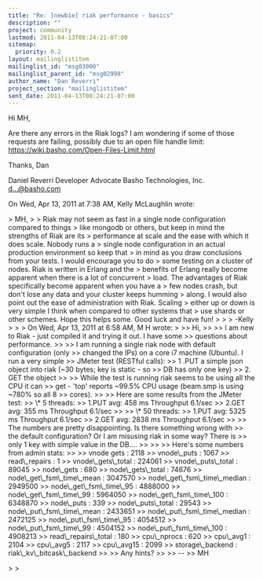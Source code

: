 ```yaml
---
title: "Re: [newbie] riak performance - basics"
description: ""
project: community
lastmod: 2011-04-13T08:24:21-07:00
sitemap:
  priority: 0.2
layout: mailinglistitem
mailinglist_id: "msg03000"
mailinglist_parent_id: "msg02998"
author_name: "Dan Reverri"
project_section: "mailinglistitem"
sent_date: 2011-04-13T08:24:21-07:00
---
```



Hi MH,

Are there any errors in the Riak logs? I am wondering if some of those
requests are failing, possibly due to an open file handle limit:
https://wiki.basho.com/Open-Files-Limit.html

Thanks,
Dan

Daniel Reverri
Developer Advocate
Basho Technologies, Inc.
d...@basho.com


On Wed, Apr 13, 2011 at 7:38 AM, Kelly McLaughlin  wrote:

&gt; MH,
&gt;
&gt; Riak may not seem as fast in a single node configuration compared to things
&gt; like mongodb or others, but keep in mind the strengths of Riak are its
&gt; performance at scale and the ease with which it does scale. Nobody runs a
&gt; single node configuration in an actual production environment so keep that
&gt; in mind as you draw conclusions from your tests. I would encourage you to do
&gt; some testing on a cluster of nodes. Riak is written in Erlang and the
&gt; benefits of Erlang really become apparent when there is a lot of concurrent
&gt; load. The advantages of Riak specifically become apparent when you have a
&gt; few nodes crash, but don't lose any data and your cluster keeps humming
&gt; along. I would also point out the ease of administration with Riak. Scaling
&gt; either up or down is very simple I think when compared to other systems that
&gt; use shards or other schemes. Hope this helps some. Good luck and have fun!
&gt;
&gt;
&gt; -Kelly
&gt;
&gt;
&gt; On Wed, Apr 13, 2011 at 6:58 AM, M H  wrote:
&gt;
&gt;&gt; Hi,
&gt;&gt;
&gt;&gt; I am new to Riak - just compiled it and trying it out. I have some
&gt;&gt; questions about performance.
&gt;&gt;
&gt;&gt; I am running a single riak node with default configuration (only
&gt;&gt; changed the IPs) on a core i7 machine (Ubuntu). I run a very simple
&gt;&gt; JMeter test (RESTful calls):
&gt;&gt; 1 .PUT a simple json object into riak (~30 bytes; key is static - so
&gt;&gt; DB has only one key)
&gt;&gt; 2. GET the object
&gt;&gt;
&gt;&gt; While the test is running riak seems to be using all the CPU it can
&gt;&gt; get - 'top' reports ~99.5% CPU usage (beam.smp is using ~780% so all 8
&gt;&gt; cores).
&gt;&gt;
&gt;&gt; Here are some results from the JMeter test:
&gt;&gt; \\* 5 threads:
&gt;&gt; 1.PUT avg: 458 ms Throughput 6.1/sec
&gt;&gt; 2.GET avg: 355 ms Throughput 6.1/sec
&gt;&gt;
&gt;&gt; \\* 50 threads:
&gt;&gt; 1.PUT avg: 5325 ms Throughput 6.1/sec
&gt;&gt; 2.GET avg: 2838 ms Throughput 6.1/sec
&gt;&gt;
&gt;&gt; The numbers are pretty disappointing. Is there something wrong with
&gt;&gt; the default configuration? Or I am misusing riak in some way? There is
&gt;&gt; only 1 key with simple value in the DB....
&gt;&gt;
&gt;&gt;
&gt;&gt; Here's some numbers from admin stats:
&gt;&gt;
&gt;&gt; vnode gets : 2118
&gt;&gt; vnode\\_puts : 1067
&gt;&gt; read\\_repairs : 1
&gt;&gt; vnode\\_gets\\_total : 224061
&gt;&gt; vnode\\_puts\\_total : 89045
&gt;&gt; node\\_gets : 680
&gt;&gt; node\\_gets\\_total : 74676
&gt;&gt; node\\_get\\_fsm\\_time\\_mean : 3047570
&gt;&gt; node\\_get\\_fsm\\_time\\_median : 2949500
&gt;&gt; node\\_get\\_fsm\\_time\\_95 : 4888000
&gt;&gt; node\\_get\\_fsm\\_time\\_99 : 5964050
&gt;&gt; node\\_get\\_fsm\\_time\\_100 : 6348870
&gt;&gt; node\\_puts : 339
&gt;&gt; node\\_puts\\_total : 29543
&gt;&gt; node\\_put\\_fsm\\_time\\_mean : 2433651
&gt;&gt; node\\_put\\_fsm\\_time\\_median : 2472125
&gt;&gt; node\\_put\\_fsm\\_time\\_95 : 4054512
&gt;&gt; node\\_put\\_fsm\\_time\\_99 : 4504152
&gt;&gt; node\\_put\\_fsm\\_time\\_100 : 4908213
&gt;&gt; read\\_repairs\\_total : 180
&gt;&gt; cpu\\_nprocs : 620
&gt;&gt; cpu\\_avg1 : 2104
&gt;&gt; cpu\\_avg5 : 2117
&gt;&gt; cpu\\_avg15 : 2099
&gt;&gt; storage\\_backend : riak\\_kv\\_bitcask\\_backend
&gt;&gt;
&gt;&gt; Any hints?
&gt;&gt;
&gt;&gt; --
&gt;&gt; MH

&gt;
&gt;

